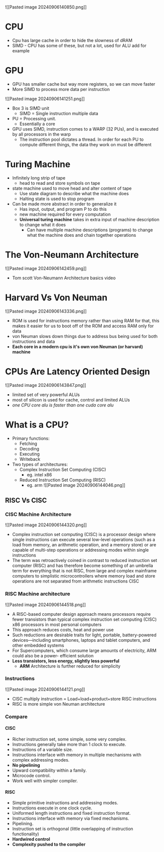 ![[Pasted image 20240906140850.png]]
# CPU
- Cpu has large cache in order to hide the slowness of dRAM
- SIMD - CPU has some of these, but not a lot, used for ALU add for example
# GPU
- GPU has smaller cache but way more registers, so we can move faster
- More SIMD to process more data per instruction

![[Pasted image 20240906141251.png]]
- Box 3 is SIMD unit 
	- SIMD = Single instruction multiple data
- PU = Processing unit.
	- Essentially a core
- GPU uses SIMD, instruction comes to a WARP (32 PUs), and is executed by all processors in the warp
	- The instruction pool dictates a thread. In order for each PU to compute different things, the data they work on must be different
# Turing Machine
- Infinitely long strip of tape
	- head to read and store symbols on tape
- state machine used to move head and alter content of tape
	- Use state diagram to describe what the machine does
	- Halting state is used to stop program
- Can be made more abstract in order to generalize it
	- Has input, output, and program P to do this
	- new machine required for every computation
	- **Universal turing machine** takes in extra input of machine description to change what it does
		- Can have multiple machine descriptions (programs) to change what the machine does and chain together operations
# The Von-Neumann Architecture
![[Pasted image 20240906142459.png]]
- Tom scott Von-Neumann Architecture basics video
# Harvard Vs Von Neuman
![[Pasted image 20240906143336.png]]
- ROM is used for instructions memory rather than using RAM for that, this makes it easier for us to boot off of the ROM and access RAM only for data
- von Neuman slows down things due to address bus being used for both instructions and data
- **Each core in a modern cpu is it's own von Neuman (or harvard) machine**
# CPUs Are Latency Oriented Design
![[Pasted image 20240906143847.png]]
- limited set of very powerful ALUs 
- most of silicon is used for cache, control and limited ALUs
- *one CPU core alu is faster than one cuda core alu*
# What is a CPU?
- Primary functions:
	- Fetching
	- Decoding
	- Executing
	- Writeback
- Two types of architectures:
	- Complex Instruction Set Computing (CISC)
		- eg. intel x86
	- Reduced Instruction Set Computing (RISC)
		- eg. arm
![[Pasted image 20240906144046.png]]
## RISC Vs CISC
### CISC Machine Architecture
![[Pasted image 20240906144320.png]]
- Complex instruction set computing (CISC) is a processor design where single instructions can execute several low-level operations (such as a load from memory, an arithmetic operation, and a memory store) or are capable of multi-step operations or addressing modes within single instructions  
- The term was retroactively coined in contrast to reduced instruction set computer (RISC) and has therefore become something of an umbrella term for everything that is not RISC, from large and complex mainframe computers to simplistic microcontrollers where memory load and store operations are not separated from arithmetic instructions CISC

### RISC Machine architecture
![[Pasted image 20240906144518.png]]
- A RISC-based computer design approach means processors require fewer transistors than typical complex instruction set computing (CISC) x86 processors in most personal computers
- This approach reduces costs, heat and power use
- Such reductions are desirable traits for light, portable, battery-powered devices—including smartphones, laptops and tablet computers, and other embedded systems
- For Supercomputers, which consume large amounts of electricity, ARM could also be a power- efficient solution
- **Less transistors, less energy, slightly less powerful**
	- **ARM** Architecture is further reduced for simplicity

### Instructions
![[Pasted image 20240906144121.png]]
- CISC multiply instruction = Load+load+product+store RISC instructions
- RISC is more simple von Neuman architecture
### Compare
#### CISC
- Richer instruction set, some simple, some very complex.
- Instructions generally take more than 1 clock to execute.
- Instructions of a variable size.
- Instructions interface with memory in multiple mechanisms with complex addressing modes.
- **No pipelining**
- Upward compatibility within a family.
- Microcode control.
- Work well with simpler compiler.
#### RISC
- Simple primitive instructions and addressing modes.
- Instructions execute in one clock cycle.
- Uniformed length instructions and fixed instruction format.
- Instructions interface with memory via fixed mechanisms.
- Pipelining.
- Instruction set is orthogonal (little overlapping of instruction functionality)
- **Hardwired control**
- **Complexity pushed to the compiler**
